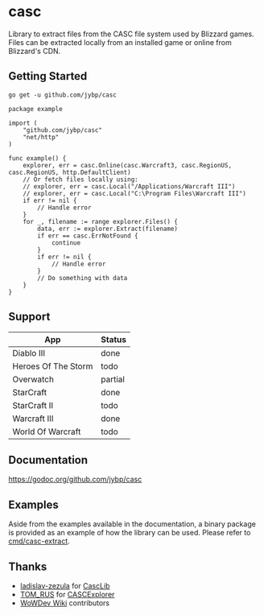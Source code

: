# casc

Library to extract files from the CASC file system used by Blizzard games. 
Files can be extracted locally from an installed game or online from Blizzard's CDN. 

## Getting Started

```
go get -u github.com/jybp/casc
```

```
package example

import (
    "github.com/jybp/casc"
    "net/http"
)

func example() {
    explorer, err = casc.Online(casc.Warcraft3, casc.RegionUS, casc.RegionUS, http.DefaultClient)
    // Or fetch files locally using:
    // explorer, err = casc.Local("/Applications/Warcraft III")
    // explorer, err = casc.Local("C:\Program Files\Warcraft III") 
    if err != nil {
        // Handle error
    }
    for _, filename := range explorer.Files() {
        data, err := explorer.Extract(filename)
        if err == casc.ErrNotFound {
            continue
        }
        if err != nil {
            // Handle error
        }
        // Do something with data
    }
}
```

## Support

| App | Status |
| --- | --- |
| Diablo III | done |
| Heroes Of The Storm | todo |
| Overwatch | partial |
| StarCraft | done |
| StarCraft II | todo |
| Warcraft III | done |
| World Of Warcraft | todo |


## Documentation

https://godoc.org/github.com/jybp/casc

## Examples

Aside from the examples available in the documentation, a binary package is provided as an example of how the library can be used. Please refer to [cmd/casc-extract](cmd/casc-extract/).


## Thanks

- [ladislav-zezula](https://github.com/ladislav-zezula) for [CascLib](https://github.com/ladislav-zezula/CascLib)
- [TOM_RUS](https://github.com/tomrus88) for [CASCExplorer](https://github.com/WoW-Tools/CASCExplorer)
- [WoWDev Wiki](https://wowdev.wiki/CASC) contributors